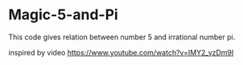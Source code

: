 # Magic-5-and-Pi
This code gives relation between number 5 and irrational number pi.

inspired by video https://www.youtube.com/watch?v=IMY2_yzDm9I
